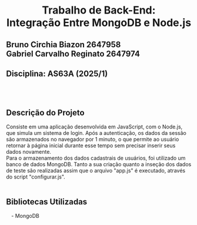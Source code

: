 # <p align=center>Trabalho de Back-End:<br> Integração Entre MongoDB e Node.js</p>

## Bruno Circhia Biazon 2647958<br>Gabriel Carvalho Reginato 2647974

## Disciplina: AS63A (2025/1)
<br><br>

## Descrição do Projeto
Consiste em uma aplicação desenvolvida em JavaScript, com o Node.js, que simula um sistema de login. Após a autenticação, os dados da sessão são armazenados no navegador por 1 minuto, o que permite ao usuário retornar à página inicial durante esse tempo sem precisar inserir seus dados novamente.<br>
Para o armazenamento dos dados cadastrais de usuários, foi utilizado um banco de dados MongoDB. Tanto a sua criação quanto a inseção dos dados de teste são realizadas assim que o arquivo "app.js" é executado, através do script "configurar.js".
<br><br>

## Bibliotecas Utilizadas
&emsp;- MongoDB
